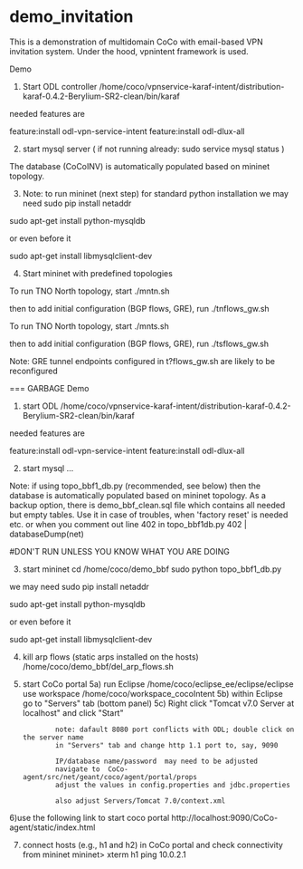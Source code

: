 # demo_invitation

This is a demonstration of multidomain CoCo with email-based VPN invitation system.
Under the hood, vpnintent framework is used.


Demo
1. Start ODL controller
 /home/coco/vpnservice-karaf-intent/distribution-karaf-0.4.2-Berylium-SR2-clean/bin/karaf

 needed features are

 feature:install odl-vpn-service-intent
 feature:install odl-dlux-all


2. start mysql server ( if not running already: sudo service mysql status )

 The database (CoCoINV) is automatically populated based on mininet topology. 


3. Note: to run mininet (next step) for standard python installation we may need
 sudo pip install netaddr

 sudo apt-get install python-mysqldb

 or even before it

 sudo apt-get install libmysqlclient-dev


4. Start mininet with predefined topologies


 To run TNO North topology, start
 ./mntn.sh

 then to add initial configuration (BGP flows, GRE), run
 ./tnflows_gw.sh


 To run TNO North topology, start
 ./mnts.sh

 then to add initial configuration (BGP flows, GRE), run
 ./tsflows_gw.sh


 Note: GRE tunnel endpoints configured in t?flows_gw.sh are likely to be reconfigured












=== GARBAGE
 Demo
1) start ODL
/home/coco/vpnservice-karaf-intent/distribution-karaf-0.4.2-Berylium-SR2-clean/bin/karaf

needed features are

feature:install odl-vpn-service-intent
feature:install odl-dlux-all


2) start mysql
...

Note: if using topo_bbf1_db.py (recommended, see below) then the database is automatically
populated based on mininet topology. As a backup option, there is 
demo_bbf_clean.sql file which contains all needed but empty tables.
Use it in case of troubles, when 'factory reset' is needed etc. or when
you comment out line 402 in topo_bbf1db.py
402 |	databaseDump(net)
 

#DON'T RUN UNLESS YOU KNOW WHAT YOU ARE DOING

3) start mininet
cd /home/coco/demo_bbf
sudo python topo_bbf1_db.py

we may need
sudo pip install netaddr

sudo apt-get install python-mysqldb

or even before it

sudo apt-get install libmysqlclient-dev



4) kill arp flows (static arps installed on the hosts)
/home/coco/demo_bbf/del_arp_flows.sh

5) start CoCo portal
        5a) run Eclipse
               /home/coco/eclipse_ee/eclipse/eclipse
               use workspace  /home/coco/workspace_cocoIntent
        5b) within Eclipse go to "Servers" tab (bottom panel)
        5c) Right click "Tomcat v7.0 Server at localhost" and click "Start"

               note: dafault 8080 port conflicts with ODL; double click on the server name 
               in "Servers" tab and change http 1.1 port to, say, 9090

               IP/database name/password  may need to be adjusted
               navigate to  CoCo-agent/src/net/geant/coco/agent/portal/props
               adjust the values in config.properties and jdbc.properties

               also adjust Servers/Tomcat 7.0/context.xml

 

6)use the following link to start coco portal 
http://localhost:9090/CoCo-agent/static/index.html 

7) connect hosts (e.g., h1 and h2) in CoCo portal and check connectivity from mininet
mininet> xterm h1
ping 10.0.2.1
